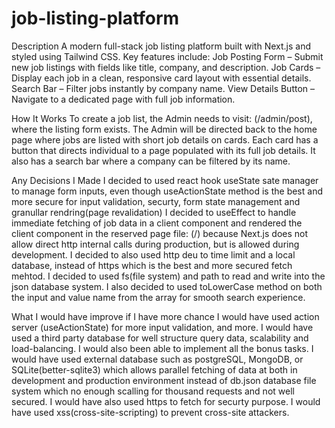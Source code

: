 # job-listing-platform
Description
A modern full-stack job listing platform built with Next.js and styled using Tailwind CSS. Key features include:
Job Posting Form – Submit new job listings with fields like title, company, and description.
Job Cards – Display each job in a clean, responsive card layout with essential details.
Search Bar – Filter jobs instantly by company name.
View Details Button – Navigate to a dedicated page with full job information.

How It Works
To create a job list, the Admin needs to visit: (/admin/post), where the listing form exists.
The Admin will be directed back to the home page where jobs are listed with short job details on cards.
Each card has a button that directs individual to a page populated with its full job details.
It also has a search bar where a company can be filtered by its name.

Any Decisions I Made
I decided to used react hook useState sate manager to manage form inputs, even though useActionState method is the best and more secure for input validation, securty, form state management and granullar rendring(page revalidation)
I decided to useEffect to handle immediate fetching of job data in a client component and rendered the client component in the reserved page file: (/) because Next.js does not allow direct http internal calls during production, but is allowed during development.
I decided to also used http deu to time limit and a local database, instead of https which is the best and more secured fetch mehtod.
I decided to used fs(file system) and path to read and write into the json database system.
I also decided to used toLowerCase method on both the input and value name from the array for smooth search experience.


What I would have improve if I have more chance
I would have used action server (useActionState) for more input validation, and more.
I would have used a third party database for well structure query data, scalability and load-balancing.
I would also been able to implement all the bonus tasks.
I would have used external database such as postgreSQL, MongoDB, or SQLite(better-sqlite3) which allows parallel fetching of data at both in development and production environment instead of db.json database file system which no enough scalling for thousand requests and not well secured.
I would have also used https to fetch for securty purpose. 
I would have used xss(cross-site-scripting) to prevent cross-site attackers.

